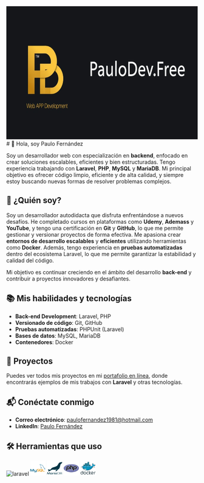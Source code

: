 <img src="https://github.com/PauloFernandez/Portfolio/blob/main/img/BannerPauloDev.png" width="100%" height="350px"/>
# 👋 Hola, soy Paulo Fernández

Soy un desarrollador web con especialización en **backend**, enfocado en crear soluciones escalables, eficientes y bien estructuradas. Tengo experiencia trabajando con **Laravel**, **PHP**, **MySQL** y **MariaDB**. Mi principal objetivo es ofrecer código limpio, eficiente y de alta calidad, y siempre estoy buscando nuevas formas de resolver problemas complejos.

## 💼 ¿Quién soy?

Soy un desarrollador autodidacta que disfruta enfrentándose a nuevos desafíos. He completado cursos en plataformas como **Udemy**, **Ademass** y **YouTube**, y tengo una certificación en **Git** y **GitHub**, lo que me permite gestionar y versionar proyectos de forma efectiva. Me apasiona crear **entornos de desarrollo escalables** y **eficientes** utilizando herramientas como **Docker**. Además, tengo experiencia en **pruebas automatizadas** dentro del ecosistema Laravel, lo que me permite garantizar la estabilidad y calidad del código.

Mi objetivo es continuar creciendo en el ámbito del desarrollo **back-end** y contribuir a proyectos innovadores y desafiantes.

## 📚 Mis habilidades y tecnologías

- **Back-end Development**: Laravel, PHP
- **Versionado de código**: Git, GitHub
- **Pruebas automatizadas**: PHPUnit (Laravel)
- **Bases de datos**: MySQL, MariaDB
- **Contenedores**: Docker

## 🚀 Proyectos

Puedes ver todos mis proyectos en mi [portafolio en línea](https://paulofernandez.github.io/porfolio/), donde encontrarás ejemplos de mis trabajos con **Laravel** y otras tecnologías.

## 📬 Conéctate conmigo

- **Correo electrónico**: [paulofernandez1981@hotmail.com](mailto:paulofernandez1981@hotmail.com)
- **LinkedIn**: [Paulo Fernández](https://linkedin.com/in/paulofernández)

## 🛠️ Herramientas que uso

<p align="left">
  <img src="https://cdn.jsdelivr.net/gh/devicons/devicon/icons/laravel/laravel-original-wordmark.svg" alt="laravel" width="40" height="40"/>
  <img src="https://raw.githubusercontent.com/devicons/devicon/master/icons/mysql/mysql-original-wordmark.svg" alt="mysql" width="40" height="40"/>
  <img src="https://raw.githubusercontent.com/devicons/devicon/master/icons/mariadb/mariadb-original-wordmark.svg" alt="mariadb" width="40" height="40"/>
  <img src="https://raw.githubusercontent.com/devicons/devicon/master/icons/php/php-original.svg" alt="php" width="40" height="40"/>
  <img src="https://raw.githubusercontent.com/devicons/devicon/master/icons/docker/docker-original-wordmark.svg" alt="docker" width="40" height="40"/>
</p>

